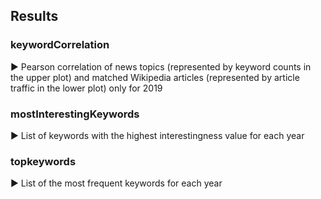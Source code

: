 ## Results

### keywordCorrelation
:arrow_forward: Pearson correlation of news topics (represented by keyword counts in the upper plot) and matched Wikipedia articles (represented by article traffic in the lower plot) only for 2019

### mostInterestingKeywords
:arrow_forward: List of keywords with the highest interestingness value for each year

### topkeywords
:arrow_forward: List of the most frequent keywords for each year
